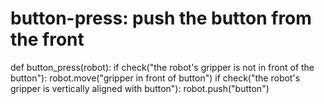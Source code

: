 # button-press: push the button from the front
def button_press(robot):
    if check("the robot's gripper is not in front of the button"):
        robot.move("gripper in front of button")
    if check("the robot's gripper is vertically aligned with button"):
        robot.push("button")